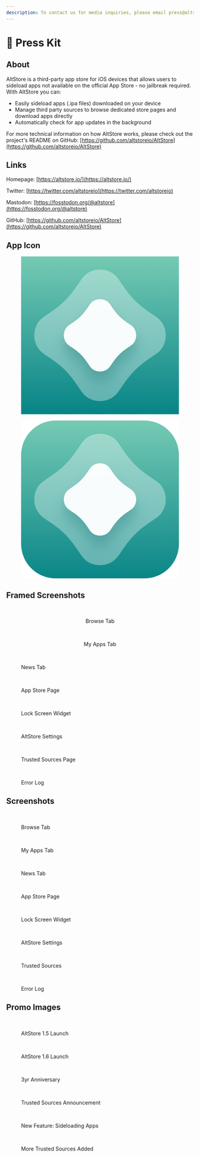 ```yaml
---
description: To contact us for media inquiries, please email press@altstore.io
---
```


# 📰 Press Kit

## About

AltStore is a third-party app store for iOS devices that allows users to sideload apps not available on the official App Store - no jailbreak required. With AltStore you can:&#x20;

* Easily sideload apps (.ipa files) downloaded on your device
* Manage third party sources to browse dedicated store pages and download apps directly&#x20;
* Automatically check for app updates in the background

For more technical information on how AltStore works, please check out the project's README on GitHub: [https://github.com/altstoreio/AltStore](https://github.com/altstoreio/AltStore)



## Links

Homepage: [https://altstore.io/](https://altstore.io/)

Twitter: [https://twitter.com/altstoreio](https://twitter.com/altstoreio)

Mastodon: [https://fosstodon.org/@altstore](https://fosstodon.org/@altstore)

GitHub: [https://github.com/altstoreio/AltStore](https://github.com/altstoreio/AltStore)





## App Icon

<div><figure><img src="../.gitbook/assets/newSquare.png" alt=""><figcaption></figcaption></figure> <figure><img src="../.gitbook/assets/AltStoreIcon_Rounded.png" alt=""><figcaption></figcaption></figure></div>



## Framed Screenshots

<div align="center"><figure><img src="../.gitbook/assets/AltStore_Browse_14Pro.PNG" alt=""><figcaption><p>Browse Tab</p></figcaption></figure> <figure><img src="../.gitbook/assets/AltStore_My_Apps_14Pro.PNG" alt=""><figcaption><p>My Apps Tab</p></figcaption></figure></div>

<div><figure><img src="../.gitbook/assets/AltStore_NewsTab_1.png" alt=""><figcaption><p>News Tab</p></figcaption></figure> <figure><img src="../.gitbook/assets/AltStore_Delta_StorePage.png" alt=""><figcaption><p>App Store Page</p></figcaption></figure></div>

<div><figure><img src="../.gitbook/assets/AltWidget_LockScreen_iPhone13Pro.png" alt=""><figcaption><p>Lock Screen Widget</p></figcaption></figure> <figure><img src="../.gitbook/assets/AltStore_Settings_14Pro.PNG" alt=""><figcaption><p>AltStore Settings</p></figcaption></figure></div>

<div><figure><img src="../.gitbook/assets/AltStore_Trusted_List.PNG" alt=""><figcaption><p>Trusted Sources Page</p></figcaption></figure> <figure><img src="../.gitbook/assets/AltStore_Error_Log.PNG" alt=""><figcaption><p>Error Log</p></figcaption></figure></div>

## Screenshots

<div><figure><img src="../.gitbook/assets/Alt_Browse_Tab.PNG" alt=""><figcaption><p>Browse Tab</p></figcaption></figure> <figure><img src="../.gitbook/assets/Alt_My_Apps.PNG" alt=""><figcaption><p>My Apps Tab</p></figcaption></figure></div>

<div><figure><img src="../.gitbook/assets/news1.PNG" alt=""><figcaption><p>News Tab</p></figcaption></figure> <figure><img src="../.gitbook/assets/delta_store_page.PNG" alt=""><figcaption><p>App Store Page</p></figcaption></figure></div>

<div><figure><img src="../.gitbook/assets/LockScreenWidget.png" alt=""><figcaption><p>Lock Screen Widget</p></figcaption></figure> <figure><img src="../.gitbook/assets/AltStore_Settings.PNG" alt=""><figcaption><p>AltStore Settings</p></figcaption></figure></div>

<div><figure><img src="../.gitbook/assets/Delta_Trusted_Sources_Added_List.PNG" alt=""><figcaption><p>Trusted Sources</p></figcaption></figure> <figure><img src="../.gitbook/assets/AltStore_ErrorLog_Plain.PNG" alt=""><figcaption><p>Error Log</p></figcaption></figure></div>

## Promo Images

<figure><img src="../.gitbook/assets/AltServer1.5_Promo.png" alt=""><figcaption><p>AltStore 1.5 Launch</p></figcaption></figure>

<figure><img src="../.gitbook/assets/AltStore_1.6_Release_Promo.png" alt=""><figcaption><p>AltStore 1.6 Launch</p></figcaption></figure>

<figure><img src="../.gitbook/assets/AltStore_3yr_Anniversary_Promo.png" alt=""><figcaption><p>3yr Anniversary</p></figcaption></figure>

<figure><img src="../.gitbook/assets/Trusted_Sources_Announcement.png" alt=""><figcaption><p>Trusted Sources Announcement</p></figcaption></figure>

<figure><img src="../.gitbook/assets/New Feature_ Sideloading.png" alt=""><figcaption><p>New Feature: Sideloading Apps</p></figcaption></figure>

<figure><img src="../.gitbook/assets/New_Trusted_Sources_Promo.png" alt=""><figcaption><p>More Trusted Sources Added</p></figcaption></figure>
